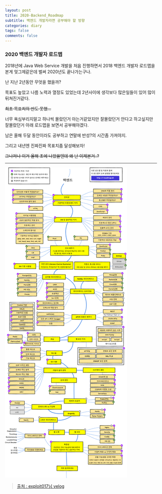 ```yaml
---
layout: post
title: 2020-Backend_Roadmap
subtitle: 백엔드 개발자라면 공부해야 할 방향
categories: diary
tags: false
comments: false
---
```


### 2020 백엔드 개발자 로드맵
2018년에 Java Web Service 개발을 처음 진행하면서 2018 백엔드 개발자 로드맵을 본게 엊그제같은데
벌써 2020년도 끝나가는구나.

난 지난 2년동안 무엇을 했을까?

목표도 높았고 나름 노력과 열정도 있었는데 2년사이에 생각보다 많은일들이 있어 많이 뒤쳐진거같다.

~~최초 목표치의 반도 못했...~~

너무 욕심부리지말고 하나씩 몰랐던거 아는거같았지만 잘몰랐던거 안다고 하고싶지만 잘몰랐던거 아래 로드맵을 보면서 공부해야겠다.

남은 올해 두달 동안이라도 공부하고 연말에 반성?의 시간좀 가져야지.

그리고 내년엔 진짜진짜 목표치좀 달성해보자!

~~그나저나 이거 올해 초에 나왔을텐데 왜 난 이제본거..?~~

---
![Alt text](/assets/img/dev/backend/2020-backend-roadmap-korean.png)

> <a href="https://velog.io/@exploit017/2020-%EB%B0%B1%EC%97%94%EB%93%9C-%EA%B0%9C%EB%B0%9C%EC%9E%90-%EB%A1%9C%EB%93%9C%EB%A7%B5">출처 : exploit017님 velog</a>
